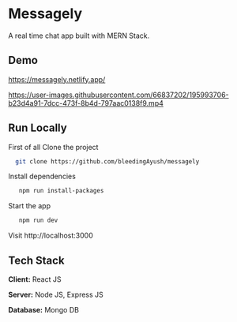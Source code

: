 # Messagely
A real time chat app built with MERN Stack.

## Demo

https://messagely.netlify.app/


https://user-images.githubusercontent.com/66837202/195993706-b23d4a91-7dcc-473f-8b4d-797aac0138f9.mp4


## Run Locally

First of all Clone the project

```bash
  git clone https://github.com/bleedingAyush/messagely
```

Install dependencies

```bash
   npm run install-packages
```

Start the app

```bash
   npm run dev
```

Visit http://localhost:3000

## Tech Stack

**Client:** React JS

**Server:** Node JS, Express JS

**Database:** Mongo DB
